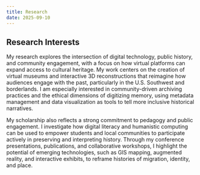 ```yaml
---
title: Research
date: 2025-09-10
---
```



## Research Interests

My research explores the intersection of digital technology, public history, and community engagement, with a focus on how virtual platforms can expand access to cultural heritage. My work centers on the creation of virtual museums and interactive 3D reconstructions that reimagine how audiences engage with the past, particularly in the U.S. Southwest and borderlands. I am especially interested in community-driven archiving practices and the ethical dimensions of digitizing memory, using metadata management and data visualization as tools to tell more inclusive historical narratives.

My scholarship also reflects a strong commitment to pedagogy and public engagement. I investigate how digital literacy and humanistic computing can be used to empower students and local communities to participate actively in preserving and interpreting history. Through my conference presentations, publications, and collaborative workshops, I highlight the potential of emerging technologies, such as GIS mapping, augmented reality, and interactive exhibits, to reframe histories of migration, identity, and place.